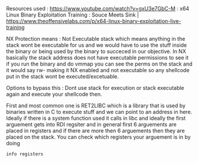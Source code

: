 Resources used : https://www.youtube.com/watch?v=gxU3e7GbC-M : x64 Linux Binary Exploitation Training : Souce Meets Sink | https://www.theoffensivelabs.com/p/x64-linux-binary-exploitation-live-training 

NX Protection means : Not Executable stack which means anything in the stack wont be executable for us and we would have to use the stuff inside the binary or being used by the binary to succeced in our objective.
In NX basically the stack address does not have executable permissions to see it if you run the binary and do vmmap you can see the perms on the stack and it would say rw- making it NX enabled and not executable so any shellcode put in the stack wont be executed/excetuable.

Options to bypass this : Dont use stack for execution or stack executable again and execute your shellcode then.

First and most common one is RET2LIBC which is a library that is used by binaries written in C to execute stuff and we can point to an address in here. Ideally if there is a system function used it calls in libc and ideally the first arguement gets into RDI regsiter and in general first 6 arguements are placed in registers and if there are more then 6 arguements then they are placed on the stack. You can check which registers your arguement is in by doing 
```bash
info registers
```


